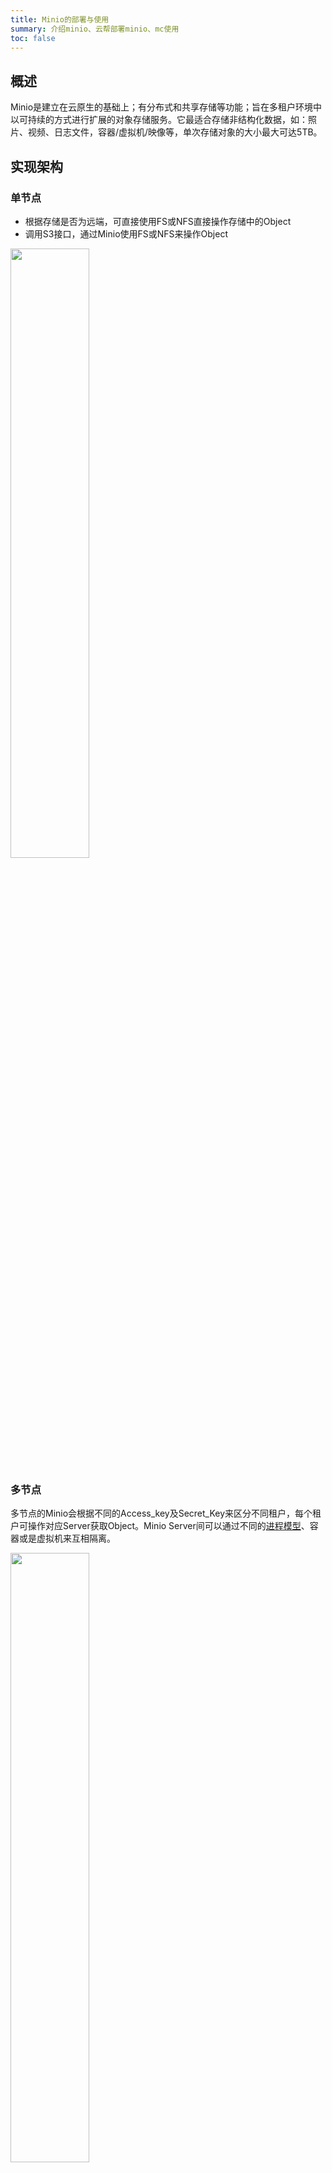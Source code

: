 ```yaml
---
title: Minio的部署与使用
summary: 介绍minio、云帮部署minio、mc使用
toc: false
---
```


<div id="toc"></div>

## 概述

Minio是建立在云原生的基础上；有分布式和共享存储等功能；旨在多租户环境中以可持续的方式进行扩展的对象存储服务。它最适合存储非结构化数据，如：照片、视频、日志文件，容器/虚拟机/映像等，单次存储对象的大小最大可达5TB。

## 实现架构

### 单节点

- 根据存储是否为远端，可直接使用FS或NFS直接操作存储中的Object
- 调用S3接口，通过Minio使用FS或NFS来操作Object

<img src="https://static.goodrain.com/images/acp/docs/bestpractice/minio/minio-single.png"  width="50%" />

### 多节点

多节点的Minio会根据不同的Access_key及Secret_Key来区分不同租户，每个租户可操作对应Server获取Object。Minio Server间可以通过不同的[进程模型](https://baike.baidu.com/item/%E8%BF%9B%E7%A8%8B%E6%A8%A1%E5%9E%8B)、容器或是虚拟机来互相隔离。

<img src="https://static.goodrain.com/images/acp/docs/bestpractice/minio/minio-multi.png"  width="50%" />

### 分布式

分布式Minio在无共享架构中根据需求扩展到尽可能多的服务器，所有节点需要使用相同的Access_key及Secret_key来登录。分布式Minio使用Web负载均衡器或DNS轮循(DNS round-robin)，在各服务器之间实现负载均衡。

<img src="https://static.goodrain.com/images/acp/docs/bestpractice/minio/minio-distributed.png"  width="50%" />

## 功能特性

- **Amazon S3兼容**

Minio使用Amazon S3 v2 / v4 API。可以使用Minio SDK，Minio Client，AWS SDK和AWS CLI访问Minio服务器。

- **数据保护**

Minio使用[Minio  Erasure Code](https://docs.minio.io/docs/minio-erasure-code-quickstart-guide)来防止硬件故障。也许会损坏一半以上的driver，但是仍然可以从中恢复。

- **高度可用**

Minio服务器可以容忍分布式设置中高达（N / 2）-1节点故障。而且，您可以配置Minio服务器在Minio与任意Amazon S3兼容服务器之间存储数据。

- **Lambda计算**

Minio服务器通过其兼容AWS SNS / SQS的事件通知服务触发Lambda功能。支持的目标是消息队列，如Kafka，NATS，AMQP，MQTT，Webhooks以及Elasticsearch，Redis，Postgres和MySQL等数据库。

- **加密和防篡改**

Minio为加密数据提供了机密性，完整性和真实性保证，而且性能开销微乎其微。使用[AES-256-GCM](https://en.wikipedia.org/wiki/Galois/Counter_Mode)，[ChaCha20-Poly1305](https://en.wikipedia.org/wiki/Poly1305)和[AES-CBC](https://en.wikipedia.org/wiki/Block_cipher_mode_of_operation#Cipher_Block_Chaining_.28CBC.29)支持服务器端和客户端加密。加密的对象使用AEAD服务器端加密进行防篡改。

- **可对接后端存储**

除了Minio自己的文件系统，还支持DAS、 JBODs、NAS、Google云存储和Azure Blob存储。

- **sdk支持**

基于Minio轻量的特点，它得到类似Java、Python或Go等语言的sdk支持，

例如: Java类在使用Maven管理Jar的情况下，在`pom.xml`中指定Minio:

```xml
<dependency>
    <groupId>io.minio</groupId>
    <artifactId>minio</artifactId>
    <version>3.0.12</version>
</dependency>
```

## 使用

Minio提供:包含图形化界面的Server端;使用命令行操作的Client端。以下为您介绍Minio Server与Minio Client的使用。

### Minio Server

- 使用Access Key与Secret Key登录Minio。登录成功后进入如下界面

<img src="https://static.goodrain.com/images/acp/docs/bestpractice/minio/minio-1.jpg"  width="90%" />

{{site.data.alerts.callout_success}}

Access Key与Secret Key可由Minio Server随机生成，也可通过变量来自定义。下文[自助部署](minio-deploy-use.html#part-2da7f3c2413be020)讲述如何定义及获取Access Key与Secret Key。

{{site.data.alerts.end}}

- 点击模块1`bucket`对应部分创建一个新的bucket，可在模块2看到所创建`bucket`。

- 在模块2选择一个`bucket`。点击模块1`upload`对应部分上传文件到已选择`bucket`。可在页面白色部分看到对应`bucket`中所上传文件。

- 鼠标移动到模块2任意`bucket`，对应`bucket`右侧可点击进行操作`policy`、`delete`操作。其中`policy`可设置`Prefix`的请求权限。

- 点击模块3，查看与设置该Object的基本信息：

  - 查看共享地址`Shareable Link`

  - 设置到期时间，最大可保存时间为7天

  - 对话框上方弹出该Object现剩余到期时间

  <img src="https://static.goodrain.com/images/acp/docs/bestpractice/minio/minio-2.jpg"  width="90%" />

### Minio Client

#### 下载二进制

{% include copy-clipboard.html %}

```bash
wget https://dl.minio.io/client/mc/release/linux-amd64/mc
chmod +x mc
./mc --help
```

#### 基本操作命令

- **配置已存在Minio Server**

  {% include copy-clipboard.html %}

  ```bash
  ./mc config host add <custom_name> <Minio_Server_address> <access_key> <secret_keyt> S3v4
  ```

  > 例:
  >
  > ```bash
  > ./mc config host add test http://9000.gr8be71d.grapps.ali-hz.goodrain.net access_key secret_key S3v4
  > ```
  >



- **创建bucket**

  {% include copy-clipboard.html %}

  ```bash
  ./mc mb <custom_name>/[bucket_name]/[object_name]
  ```

  > 例:
  >
  > ```bash
  > ./mc mb test/data
  > ```



- **查看Minio Server的bucket、object**

  {% include copy-clipboard.html %}

  ```bash
  ./mc ls <custom_name>/[bucket_name]/[object_name]
  ```

  > 例:
  >
  > ```bash
  > ./mc ls test/data
  > ```



- **上传/下载Object**

  {% include copy-clipboard.html %}

  ```bash
  # cp到Minio Server(上传)
  ./mc cp <object> <custom_name>/[bucket_name]
  ```

  {% include copy-clipboard.html %}

  ```bash
  # cp到本地(下载)
  ./mc cp <custom_name>/[bucket_name]/[object_name] <local_path>
  ```

  > 例:
  >
  > ```bash
  > ./mc cp README.md test/data
  > ```



- **删除Object或bucket**

  {% include copy-clipboard.html %}

  ```bash
  ./mc rm <custom_name>/[bucket_name]/[object_name]
  ```

  > 例:
  >
  > ```bash
  > # 删除bucket，因为data下存在名为README.md的object,故需追加--force参数来强制删除bucket
  > ./mc rm test/data --force
  > ```




- **共享访问**

    `mc`提供share方法，通过授权生成的URL可以临时上传或下载object。

       - ##### **download**

         指定Minio Server中的Object，生成该Object临时下载的URL。

         {% include copy-clipboard.html %}

         ```bash
         ./mc share download [—expire [h|m|s]] <custom_name>/[bucket_name]/[object_name]
         ```
         > 例:
         >
         > ```bash
         > # --expire 168h代表生成的URL有效时间仅168小时
         > ./mc share download --expire 168h test/data/README.md              
         > ```

       - **upload**

         指定上传某文件到Minio Server后的路径，生成临时可供上传的命令。

         {% include copy-clipboard.html %}

         ```bash
         ./mc share upload [—expire [h|m|s]] <custom_name>/[bucket_name]/[object_name]
         ```

         > 例:
         >
         > ```bash
         > ./mc share upload test/data/README.md
         > ```
         >
         > 生成类似如下命令:
         >
         > ```bash
         > curl http://9000.gr17b6e1.grapps.ali-hz.goodrain.net/data/ \
         > -F x-amz-credential=access_key/20180425/us-east-1/s3/aws4_request \
         > -F x-amz-date=20180425T031310Z \
         > -F x-amz-signature=68ac9f102afd6a87526ecb9ce6025dee4f85b25cf054f5a7668a73ae0ef9f4dc \
         > -F bucket=data \
         > -F policy=eyJleHBpcmF0aW9uIjoiMjAxOC0wNS0wMlQwMzoxMzowOS45MTlaIiwiY29uZGl0aW9ucyI6W1siZXEiLCIkYnVja2V0IiwiZGF0YSJdLFsiZXEiLCIka2V5IiwiaW5zdGFsbC5zaCJdLFsiZXEiLCIkeC1hbXotZGF0ZSIsIjIwMTgwNDI1VDAzMTMxMFoiXSxbImVxIiwiJHgtYW16LWFsZ29yaXRobSIsIkFXUzQtSE1BQy1TSEEyNTYiXSxbImVxIiwiJHgtYW16LWNyZWRlbnRpYWwiLCJhY2Nlc3Nfa2V5LzIwMTgwNDI1L3VzLWVhc3QtMS9zMy9hd3M0X3JlcXVlc3QiXV19 \
         > -F x-amz-algorithm=AWS4-HMAC-SHA256 \
         > -F key=README.md \
         > # <FILE> 为需要上传的Object
         > -F file=@<FILE>
         > ```

       - **list**

         查看所创建下载或上传的所有RUL

         {% include copy-clipboard.html %}

         ```bash
         ./mc share list [download/upload]
         ```


## 部署

### 从云市

您可以从[云市](https://www.goodrain.com/applist)一键式部署<a href="https://www.goodrain.com/app/detail/132" target="blank">Minio应用(点击获取)</a>。

### 从云帮

您也可以使用`docker run`命令在云帮自行部署：

- 进入云帮-创建应用界面选择[从Docker镜像创建应用](http://www.rainbond.com/docs/stable/user-app-docs/addapp/addapp-image.html#part-2b903e2446db687d)

- 编辑`docker run`命令

  {% include copy-clipboard.html %}

  ```bash
  docker run -p 9000:9000 \
    -e MINIO_ACCESS_KEY=<Custom Access Key> \
    -e MINIO_SECRET_KEY=<Custom Secret Key> \
    -v /mnt/data:/data \
    -v /mnt/config:/root/.minio \
    minio/minio:RELEASE.2018-04-19T22-54-58Z \
    server /data
  ```

{{site.data.alerts.callout_success}}

访问Minio对象存储时，验证所需要的Access Key 与 Secret Key，可以根据传入的变量`MINIO_ACCESS_KEY`与变量`MINIO_SECRET_KEY`自定义生成。

- 我们对云市的Minio应用的变量`MINIO_ACCESS_KEY`与变量`MINIO_SECRET_KEY`做了初始化工作，您可以在[应用控制台-应用依赖信息](http://www.rainbond.com/docs/stable/user-app-docs/myapps/myapp-platform-reliance.html#part-97088e05ac1e68c7)获取变量对应值，用于登录Minio应用。

{{site.data.alerts.end}}

### 分布式Minio

使用分布式的Minio可让您将多个驱动（即使在不同的计算机上）合并为一个对象存储服务器。由于驱动可分布在多个节点上，因此分布式Minio可以承受多点故障，并且保证数据的安全。

{{site.data.alerts.callout_success}}

当前云市 Minio应用版本暂时不支持分布式Minio，后续将更新分布式Minio。

{{site.data.alerts.end}}



{{site.data.alerts.callout_info}}

官方网站:[https://www.minio.io](https://www.minio.io)

文档地址:[https://docs.minio.io/](https://docs.minio.io/)

Minio其它支持参考: [https://www.minio.io/dcos.html](https://www.minio.io/dcos.html)

{{site.data.alerts.end}}
